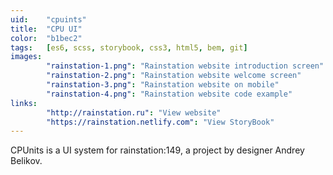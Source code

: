 ```yaml
---
uid:    "cpuints"
title:  "CPU UI"
color:  "b1bec2"
tags:   [es6, scss, storybook, css3, html5, bem, git]
images:
        "rainstation-1.png": "Rainstation website introduction screen"
        "rainstation-2.png": "Rainstation website welcome screen"
        "rainstation-3.png": "Rainstation website on mobile"
        "rainstation-4.png": "Rainstation website code example"
links:
        "http://rainstation.ru": "View website"
        "https://rainstation.netlify.com": "View StoryBook"
---
```


CPUnits is a UI system for rainstation:149, a project by designer Andrey Belikov.
